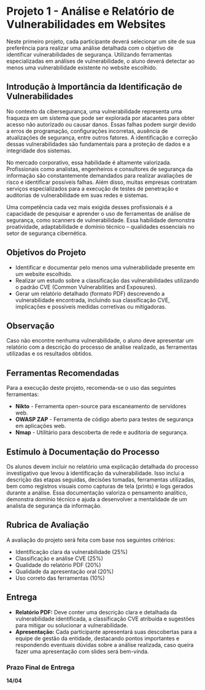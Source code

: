 # Projeto 1 - Análise e Relatório de Vulnerabilidades em Websites

Neste primeiro projeto, cada participante deverá selecionar um site de sua preferência para realizar uma análise detalhada com o objetivo de identificar vulnerabilidades de segurança. Utilizando ferramentas especializadas em análises de vulnerabilidade, o aluno deverá detectar ao menos uma vulnerabilidade existente no website escolhido.

## Introdução à Importância da Identificação de Vulnerabilidades

No contexto da cibersegurança, uma vulnerabilidade representa uma fraqueza em um sistema que pode ser explorada por atacantes para obter acesso não autorizado ou causar danos. Essas falhas podem surgir devido a erros de programação, configurações incorretas, ausência de atualizações de segurança, entre outros fatores. A identificação e correção dessas vulnerabilidades são fundamentais para a proteção de dados e a integridade dos sistemas.

No mercado corporativo, essa habilidade é altamente valorizada. Profissionais como analistas, engenheiros e consultores de segurança da informação são constantemente demandados para realizar avaliações de risco e identificar possíveis falhas. Além disso, muitas empresas contratam serviços especializados para a execução de testes de penetração e auditorias de vulnerabilidade em suas redes e sistemas.

Uma competência cada vez mais exigida desses profissionais é a capacidade de pesquisar e aprender o uso de ferramentas de análise de segurança, como scanners de vulnerabilidade. Essa habilidade demonstra proatividade, adaptabilidade e domínio técnico – qualidades essenciais no setor de segurança cibernética.

## Objetivos do Projeto

- Identificar e documentar pelo menos uma vulnerabilidade presente em um website escolhido.
- Realizar um estudo sobre a classificação das vulnerabilidades utilizando o padrão CVE (Common Vulnerabilities and Exposures).
- Gerar um relatório detalhado (formato PDF) descrevendo a vulnerabilidade encontrada, incluindo sua classificação CVE, implicações e possíveis medidas corretivas ou mitigadoras.

## Observação
Caso não encontre nenhuma vulnerabilidade, o aluno deve apresentar um relatório com a descrição do processo de análise realizado, as ferramentas utilizadas e os resultados obtidos. 

## Ferramentas Recomendadas

Para a execução deste projeto, recomenda-se o uso das seguintes ferramentas:

- **Nikto** - Ferramenta open-source para escaneamento de servidores web.
- **OWASP ZAP** - Ferramenta de código aberto para testes de segurança em aplicações web.
- **Nmap** - Utilitário para descoberta de rede e auditoria de segurança.

## Estímulo à Documentação do Processo

Os alunos devem incluir no relatório uma explicação detalhada do processo investigativo que levou à identificação da vulnerabilidade. Isso inclui a descrição das etapas seguidas, decisões tomadas, ferramentas utilizadas, bem como registros visuais como capturas de tela (prints) e logs gerados durante a análise. Essa documentação valoriza o pensamento analítico, demonstra domínio técnico e ajuda a desenvolver a mentalidade de um analista de segurança da informação.

## Rubrica de Avaliação

A avaliação do projeto será feita com base nos seguintes critérios:

- Identificação clara da vulnerabilidade (25%)
- Classificação e análise CVE (25%)
- Qualidade do relatório PDF (20%)
- Qualidade da apresentação oral (20%)
- Uso correto das ferramentas (10%)

## Entrega

- **Relatório PDF:** Deve conter uma descrição clara e detalhada da vulnerabilidade identificada, a classificação CVE atribuída e sugestões para mitigar ou solucionar a vulnerabilidade.
- **Apresentação:** Cada participante apresentará suas descobertas para a equipe de gestão da entidade, destacando pontos importantes e respondendo eventuais dúvidas sobre a análise realizada, caso queira fazer uma apresentação com slides será bem-vinda.

### Prazo Final de Entrega

**14/04**